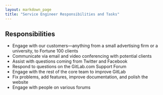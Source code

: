 ```yaml
---
layout: markdown_page
title: "Service Engineer Responsibilities and Tasks"
---
```


## Responsibilities

* Engage with our customers—anything from a small advertising firm or a university, to Fortune 100 clients
* Communicate via email and video conferencing with potential clients
* Assist with questions coming from Twitter and Facebook
* Respond to questions on the GitLab.com Support Forum
* Engage with the rest of the core team to improve GitLab
* Fix problems, add features, improve documentation, and polish the website
* Engage with people on various forums
